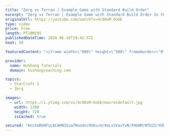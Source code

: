 ```yaml
---
title: "Zerg vs Terran | Example Game with Standard Build Order"
excerpt: "Zerg vs Terran | Example Game with Standard Build Order In this guide we learn how to defend early Terran attacks.  Coaching -------------------------------------------------------------------------- Interested in Starcraft lessons? Check out my website! I would love to help you improve and reach your"
originalUrl: https://youtube.com/watch?v=4c9OoM-OoGE
type: video
price: Free
length: PT10M29S
publishedDateTime: 2020-06-16T19:42:57Z
heat: 50

featuredContent: "<iframe width=\"800\" height=\"500\" frameborder=\"0\" src=\"https://www.youtube.com/embed/4c9OoM-OoGE\" allow=\"accelerometer; autoplay; encrypted-media; gyroscope; picture-in-picture\" allowfullscreen></iframe>"

provider:
  name: HuShang Tutorials
  domain: hushangcoaching.com

topics:
  - StarCraft 2
  - Zerg

images:
  - url: https://i.ytimg.com/vi/4c9OoM-OoGE/maxresdefault.jpg
    width: 1280
    height: 720
    isCached: true

secured: "KncXaRUHFsLACAHN3Iua7Hoodvc9SKv/m/9oLsSVasYvN/FHGHM/NTb2IrYUkVSTPRtcNfmtJKG90UCU/TbaVVsJxv4crKDIisg5ysApudaUoFO7KPafq6AFocusu3+UcsGNl7ZJkxOAGolOyzUJq/5v3UbrdX45DaYoZ3zFNcO1qWmdAhAUqm1LXaPaQvz9HkzqH1LDxH5F+H/iRlzfg0I5HHLNUnwtsUzuEWUnaK+5mokT3w9XzjCqfZFYKJrctN0Z8z6fIbpgwkAMjmARGtnS9K02Cm2E4nkqkuCkNK9HpH4YJuiFg9VZT1tLEM72KfOMOAToY+cwH3XBaOFMwHVF+sPiE3R46ifGQ3e/YqruumFbczredebUlvfNDXvkX3skii5ANEOk/qKVadf03RBiCnhbt+TqgPG7gzTua+c=;lLA2Ysx37VZlcUUow4s8Sg=="
---
```


